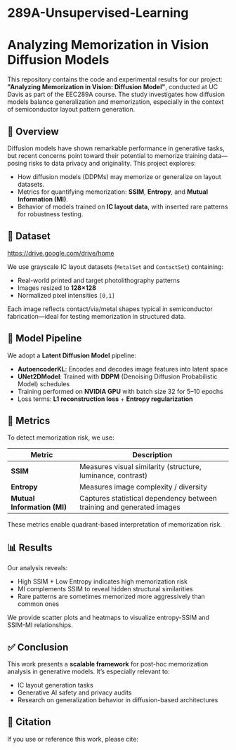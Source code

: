 # 289A-Unsupervised-Learning




# Analyzing Memorization in Vision Diffusion Models

This repository contains the code and experimental results for our project: **"Analyzing Memorization in Vision: Diffusion Model"**, conducted at UC Davis as part of the EEC289A course. The study investigates how diffusion models balance generalization and memorization, especially in the context of semiconductor layout pattern generation.

## 🌟 Overview

Diffusion models have shown remarkable performance in generative tasks, but recent concerns point toward their potential to memorize training data—posing risks to data privacy and originality. This project explores:

- How diffusion models (DDPMs) may memorize or generalize on layout datasets.
- Metrics for quantifying memorization: **SSIM**, **Entropy**, and **Mutual Information (MI)**.
- Behavior of models trained on **IC layout data**, with inserted rare patterns for robustness testing.

## 📂 Dataset
https://drive.google.com/drive/home

We use grayscale IC layout datasets (`MetalSet` and `ContactSet`) containing:
- Real-world printed and target photolithography patterns
- Images resized to **128×128**
- Normalized pixel intensities `[0,1]`

Each image reflects contact/via/metal shapes typical in semiconductor fabrication—ideal for testing memorization in structured data.

## 🧠 Model Pipeline

We adopt a **Latent Diffusion Model** pipeline:
- **AutoencoderKL**: Encodes and decodes image features into latent space
- **UNet2DModel**: Trained with **DDPM** (Denoising Diffusion Probabilistic Model) schedules
- Training performed on **NVIDIA GPU** with batch size 32 for 5–10 epochs
- Loss terms: **L1 reconstruction loss** + **Entropy regularization**

## 📏 Metrics

To detect memorization risk, we use:

| Metric | Description |
|--------|-------------|
| **SSIM** | Measures visual similarity (structure, luminance, contrast) |
| **Entropy** | Measures image complexity / diversity |
| **Mutual Information (MI)** | Captures statistical dependency between training and generated images |

These metrics enable quadrant-based interpretation of memorization risk.

## 📊 Results

Our analysis reveals:
- High SSIM + Low Entropy indicates high memorization risk
- MI complements SSIM to reveal hidden structural similarities
- Rare patterns are sometimes memorized more aggressively than common ones

We provide scatter plots and heatmaps to visualize entropy-SSIM and SSIM-MI relationships.

## ✅ Conclusion

This work presents a **scalable framework** for post-hoc memorization analysis in generative models. It’s especially relevant to:
- IC layout generation tasks
- Generative AI safety and privacy audits
- Research on generalization behavior in diffusion-based architectures

## 📄 Citation

If you use or reference this work, please cite:

